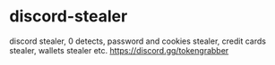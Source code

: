 # discord-stealer
discord stealer, 0 detects, password and cookies stealer, credit cards stealer, wallets stealer etc.  https://discord.gg/tokengrabber
